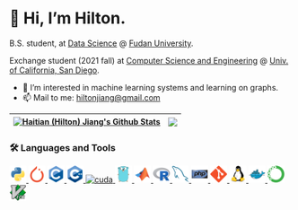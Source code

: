 # 👋 Hi, I’m Hilton.

B.S. student, at [Data Science](https://sds.fudan.edu.cn/) @ [Fudan University](https://www.fudan.edu.cn/).

Exchange student (2021 fall) at [Computer Science and Engineering](https://cse.ucsd.edu/) @ [Univ. of California, San Diego](https://ucsd.edu/).

- 🔬 I’m interested in machine learning systems and learning on graphs.
- 📫 Mail to me: hiltonjiang@gmail.com


<!-- <img src="https://komarev.com/ghpvc/?username=hiltonjiang&style=flat&color=268f77" alt=""/> -->

| <a href="https://github.com/hiltonjiang"><img align="center" src="https://github-readme-stats.vercel.app/api?username=hiltonjiang&show_icons=true&include_all_commits=true&theme=default&hide_border=true" alt="Haitian (Hilton) Jiang's Github Stats" /></a> | <a href="https://github.com/hiltonjiang"><img align="center" src="https://github-readme-stats.vercel.app/api/top-langs/?username=hiltonjiang&theme=default&layout=compact&hide_border=true&hide=JavaScript,HTML,CSS,SCSS" /></a> |
| ------------- | ------------- |

### 🛠️ Languages and Tools

<div>
  <a href="https://www.python.org" target="_blank" rel="noreferrer">
    <img src="https://raw.githubusercontent.com/devicons/devicon/master/icons/python/python-original.svg" alt="python" width="30" height="30"/>
  </a>
  <a href="https://pytorch.org/" target="_blank" rel="noreferrer">
    <img src="https://raw.githubusercontent.com/devicons/devicon/master/icons/pytorch/pytorch-original.svg" alt="pytorch" width="30" height="30"/>
  </a>
  <a href="https://www.cprogramming.com/" target="_blank" rel="noreferrer">
    <img src="https://raw.githubusercontent.com/devicons/devicon/master/icons/c/c-original.svg" alt="c" width="30" height="30"/>
  </a>
  <a href="https://www.w3schools.com/cpp/" target="_blank" rel="noreferrer">
    <img src="https://raw.githubusercontent.com/devicons/devicon/master/icons/cplusplus/cplusplus-original.svg" alt="cplusplus" width="30" height="30"/>
  </a>
  <a href="https://developer.nvidia.com/cuda-toolkit" target="_blank" rel="noreferrer">
    <img src="https://raw.githubusercontent.com/aayushchugh/vscode-material-icon-theme/main/icons/cuda.svg" alt="cuda" width="30" height="30"/>
  </a>
  <a href="https://go.dev/" target="_blank" rel="noreferrer">
    <img src="https://raw.githubusercontent.com/devicons/devicon/master/icons/go/go-original.svg" alt="go" width="30" height="30"/>
  </a>
<!--   <a href="https://www.w3.org/html/" target="_blank" rel="noreferrer">
    <img src="https://raw.githubusercontent.com/devicons/devicon/master/icons/html5/html5-plain.svg" alt="html5" width="30" height="30"/>
  </a> -->
  <a href="https://www.mathworks.com/" target="_blank" rel="noreferrer">
    <img src="https://raw.githubusercontent.com/devicons/devicon/master/icons/matlab/matlab-original.svg" alt="matlab" width="30" height="30"/>
  </a>
  <a href="https://www.r-project.org/" target="_blank" rel="noreferrer">
    <img src="https://raw.githubusercontent.com/devicons/devicon/master/icons/r/r-original.svg" alt="R" width="30" height="30"/>
  </a>
  <a href="https://www.mysql.com/" target="_blank" rel="noreferrer">
    <img src="https://raw.githubusercontent.com/devicons/devicon/master/icons/mysql/mysql-original.svg" alt="mysql" width="30" height="30"/>
  </a>
  <a href="https://www.php.net/" target="_blank" rel="noreferrer">
    <img src="https://raw.githubusercontent.com/devicons/devicon/master/icons/php/php-original.svg" alt="php" width="30" height="30"/>
  </a>
  <a href="https://git-scm.com/" target="_blank" rel="noreferrer">
    <img src="https://raw.githubusercontent.com/devicons/devicon/master/icons/git/git-original.svg" alt="git" width="30" height="30"/>
  </a>
  <a href="https://www.linux.org/" target="_blank" rel="noreferrer">
    <img src="https://raw.githubusercontent.com/devicons/devicon/master/icons/linux/linux-original.svg" alt="linux" width="30" height="30"/>
  </a>
  <a href="https://www.docker.com/" target="_blank" rel="noreferrer">
    <img src="https://raw.githubusercontent.com/devicons/devicon/master/icons/docker/docker-original.svg" alt="docker" width="30" height="30"/>
  </a>
  <a href="https://www.anaconda.com/" target="_blank" rel="noreferrer">
    <img src="https://raw.githubusercontent.com/devicons/devicon/master/icons/anaconda/anaconda-original.svg" alt="conda" width="30" height="30"/>
  </a>
  <a href="https://www.vim.org/" target="_blank" rel="noreferrer">
    <img src="https://raw.githubusercontent.com/devicons/devicon/master/icons/vim/vim-original.svg" alt="vim" width="30" height="30"/>
  </a>

</div>


<!---
#### Top Repositories


<a href="https://github.com/anuraghazra/github-readme-stats">
  <img align="center" src="https://github-readme-stats.vercel.app/api/pin/?username=anuraghazra&repo=github-readme-stats&theme=buefy" />
</a>
<a href="https://github.com/anuraghazra/anuraghazra.github.io">
  <img align="center" src="https://github-readme-stats.vercel.app/api/pin/?username=anuraghazra&repo=anuraghazra.github.io&theme=buefy" />
</a>




- 🌱 I’m currently learning ...
- 💞️ I’m looking to collaborate on ...

--->
